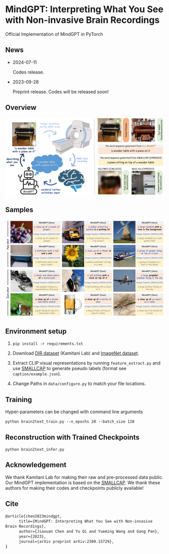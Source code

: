 # MindGPT: Interpreting What You See with Non-invasive Brain Recordings
Official Implementation of MindGPT in PyTorch

## News

* 2024-07-11
    
    Codes release.


* 2023-09-28
    
    Preprint release. Codes will be released soon!



## Overview
![MindGPT](assets/MindGPT.png)

## Samples
![brain2text results](assets/brain2text.png)

## Environment setup
1. `pip install -r requirements.txt`

2. Download [DIR dataset](https://figshare.com/articles/dataset/Deep_Image_Reconstruction/7033577) (Kamitani Lab) and [ImageNet dataset](https://image-net.org/).

3. Extract CLIP visual representations by running `feature_extract.py` and use [SMALLCAP](https://github.com/RitaRamo/smallcap) to generate pseudo labels (format see `caption/example.json`).

4. Change Paths in `data/configure.py` to match your file locations.


## Training
Hyper-parameters can be changed with command line arguments
```
python brain2text_train.py --n_epochs 20 --batch_size 128
```

## Reconstruction with Trained Checkpoints
```
python brain2text_infer.py
```

## Acknowledgement
We thank Kamitani Lab for making their raw and pre-processed data public. Our MindGPT implementation is based on the [SMALLCAP](https://github.com/RitaRamo/smallcap). We thank these authors for making their codes and checkpoints publicly available!

## Cite
```
@article{chen2023mindgpt,
      title={MindGPT: Interpreting What You See with Non-invasive Brain Recordings}, 
      author={Jiaxuan Chen and Yu Qi and Yueming Wang and Gang Pan},
      year={2023},
      journal={arXiv preprint arXiv:2309.15729},
}
```
